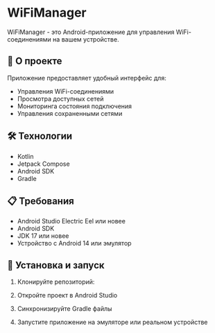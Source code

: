 # WiFiManager

WiFiManager - это Android-приложение для управления WiFi-соединениями на вашем устройстве.

## 📱 О проекте

Приложение предоставляет удобный интерфейс для:
- Управления WiFi-соединениями
- Просмотра доступных сетей
- Мониторинга состояния подключения
- Управления сохраненными сетями

## 🛠 Технологии

- Kotlin
- Jetpack Compose
- Android SDK
- Gradle

## 📋 Требования

- Android Studio Electric Eel или новее
- Android SDK
- JDK 17 или новее
- Устройство с Android 14 или эмулятор

## 🚀 Установка и запуск

1. Клонируйте репозиторий:

2. Откройте проект в Android Studio

3. Синхронизируйте Gradle файлы

4. Запустите приложение на эмуляторе или реальном устройстве
